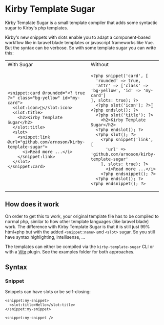 # Kirby Template Sugar

Kirby Template Sugar is a small template compiler that adds some syntactic sugar to Kirby's php templates.

Kirby's new snippets with slots enable you to adapt a component-based workflow like in laravel blade templates or javascript frameworks like Vue. But the syntax can be verbose. So with some template sugar you can write this:

<table>
<tr>
<td>With Sugar</td>
<td>Without</td>
</tr>
<tr>
<td>

```html+php
<snippet:card @rounded="<? true ?>" class="bg-yellow" id="my-card">
  <slot:icon>🍬</slot:icon>
  <slot:title>
    <h2>Kirby Template Sugar</h2>
  </slot:title>
  <slot>
    <snippet:link @url="github.com/arnoson/kirby-template-sugar">
      <i>Read more ...</i>
    </snippet:link>
  </slot>
</snippet:card>
```

</td>
<td>

```php+html
<?php snippet('card', [
  'rounded' => true,
  'attr' => ['class' => 'bg-yellow', 'id' => 'my-card']
], slots: true); ?>
  <?php slot('icon'); ?>🍬<?php endslot(); ?>
  <?php slot('title'); ?>
    <h2>Kirby Template Sugar</h2>
  <?php endslot(); ?>
  <?php slot(); ?>
    <?php snippet('link', [
      'url' => 'github.com/arnoson/kirby-template-sugar'
    ], slots: true); ?>
      <i>Read more ...</i>
    <?php endsnippet(); ?>
  <?php endslot(); ?>
<?php endsnippet(); ?>
```

</td>
</tr>
</table>

## How does it work

On order to get this to work, your original template file has to be compiled to normal php, similar to how other template languages (like laravel blade) work. The difference with Kirby Template Sugar is that it is still just 99% html+php but with the added `<snippet:name>` and `<slot>` sugar. So you still have syntax highlighting, intellisense, ...

The templates can either be compiled via the `kirby-template-sugar` CLI or with a [Vite](https://vitejs.dev/) plugin. See the examples folder for both approaches.

## Syntax

### Snippet

Snippets can have slots or be self-closing:

```html+php
<snippet:my-snippet>
  <slot:title>Hello</slot:title>
</snippet:my-snippet>

<snippet:my-snippet />
```
